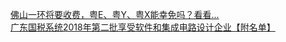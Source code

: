   
[佛山一环将要收费，粤E、粤Y、粤X能幸免吗？看看...](http://www.dianyue.me/archives/154/rg5wfpx9yzbl54gj/)  
[广东国税系统2018年第二批享受软件和集成电路设计企业【附名单】](http://www.dianyue.me/archives/597/rjb24yg9yfrucew1/)